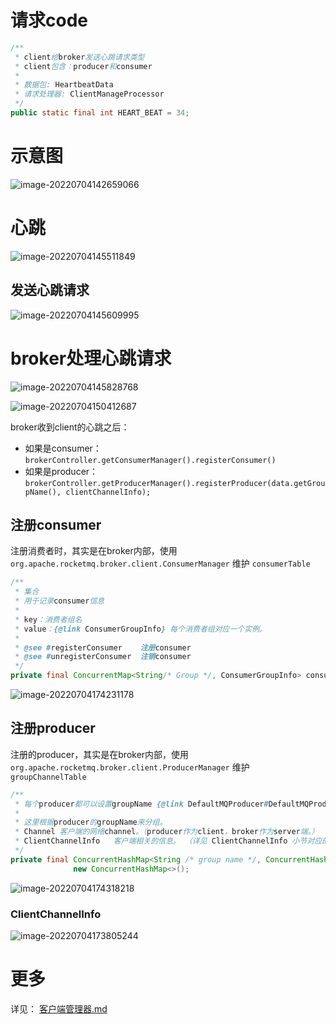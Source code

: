 

# 请求code

```java
/**
 * client给broker发送心跳请求类型
 * client包含：producer和consumer
 * 
 * 数据包: HeartbeatData
 * 请求处理器: ClientManageProcessor
 */
public static final int HEART_BEAT = 34;
```



# 示意图

![image-20220704142659066](images/image-20220704142659066.png)



# 心跳

![image-20220704145511849](images/image-20220704145511849.png)



## 发送心跳请求

![image-20220704145609995](images/image-20220704145609995.png)







# broker处理心跳请求

![image-20220704145828768](images/image-20220704145828768.png)



![image-20220704150412687](images/image-20220704150412687.png)

broker收到client的心跳之后：

- 如果是consumer：`brokerController.getConsumerManager().registerConsumer()`
- 如果是producer：  `brokerController.getProducerManager().registerProducer(data.getGroupName(), clientChannelInfo);`



## 注册consumer

注册消费者时，其实是在broker内部，使用 `org.apache.rocketmq.broker.client.ConsumerManager` 维护 `consumerTable` 

```java
/**
 * 集合
 * 用于记录consumer信息
 *
 * key：消费者组名
 * value：{@link ConsumerGroupInfo} 每个消费者组对应一个实例。
 *
 * @see #registerConsumer    注册consumer
 * @see #unregisterConsumer  注销consumer
 */
private final ConcurrentMap<String/* Group */, ConsumerGroupInfo> consumerTable = new ConcurrentHashMap<>(1024);
```

![image-20220704174231178](images/image-20220704174231178.png)







## 注册producer

注册的producer，其实是在broker内部，使用 `org.apache.rocketmq.broker.client.ProducerManager` 维护 `groupChannelTable`

```java
/**
 * 每个producer都可以设置groupName {@link DefaultMQProducer#DefaultMQProducer(java.lang.String)}
 *
 * 这里根据producer的groupName来分组。
 * Channel 客户端的网络channel。（producer作为client，broker作为server端。）
 * ClientChannelInfo   客户端相关的信息。 （详见 ClientChannelInfo 小节对应的图片）
 */
private final ConcurrentHashMap<String /* group name */, ConcurrentHashMap<Channel, ClientChannelInfo>> groupChannelTable = 
              new ConcurrentHashMap<>();
```

![image-20220704174318218](images/image-20220704174318218.png)



### ClientChannelInfo

![image-20220704173805244](images/image-20220704173805244.png)







# 更多

详见： [客户端管理器.md](..\..\Broker\客户端管理器.md) 